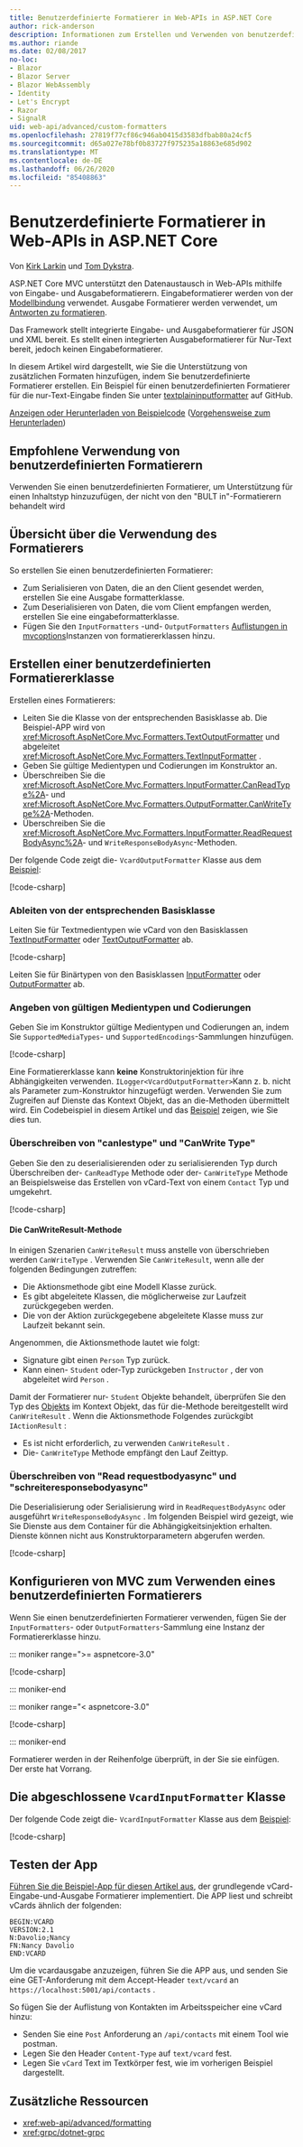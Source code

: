 ```yaml
---
title: Benutzerdefinierte Formatierer in Web-APIs in ASP.NET Core
author: rick-anderson
description: Informationen zum Erstellen und Verwenden von benutzerdefinierten Formatierern für Web-APIs in ASP.NET Core.
ms.author: riande
ms.date: 02/08/2017
no-loc:
- Blazor
- Blazor Server
- Blazor WebAssembly
- Identity
- Let's Encrypt
- Razor
- SignalR
uid: web-api/advanced/custom-formatters
ms.openlocfilehash: 27819f77cf86c946ab0415d3583dfbab80a24cf5
ms.sourcegitcommit: d65a027e78bf0b83727f975235a18863e685d902
ms.translationtype: MT
ms.contentlocale: de-DE
ms.lasthandoff: 06/26/2020
ms.locfileid: "85408863"
---
```

# <a name="custom-formatters-in-aspnet-core-web-api"></a>Benutzerdefinierte Formatierer in Web-APIs in ASP.NET Core

Von [Kirk Larkin](https://twitter.com/serpent5) und [Tom Dykstra](https://github.com/tdykstra).

ASP.NET Core MVC unterstützt den Datenaustausch in Web-APIs mithilfe von Eingabe- und Ausgabeformatierern. Eingabeformatierer werden von der [Modellbindung](xref:mvc/models/model-binding) verwendet. Ausgabe Formatierer werden verwendet, um [Antworten zu formatieren](xref:web-api/advanced/formatting).

Das Framework stellt integrierte Eingabe- und Ausgabeformatierer für JSON und XML bereit. Es stellt einen integrierten Ausgabeformatierer für Nur-Text bereit, jedoch keinen Eingabeformatierer.

In diesem Artikel wird dargestellt, wie Sie die Unterstützung von zusätzlichen Formaten hinzufügen, indem Sie benutzerdefinierte Formatierer erstellen. Ein Beispiel für einen benutzerdefinierten Formatierer für die nur-Text-Eingabe finden Sie unter [textplaininputformatter](https://github.com/aspnet/Entropy/blob/master/samples/Mvc.Formatters/TextPlainInputFormatter.cs) auf GitHub.

[Anzeigen oder Herunterladen von Beispielcode](https://github.com/dotnet/AspNetCore.Docs/tree/master/aspnetcore/web-api/advanced/custom-formatters/sample) ([Vorgehensweise zum Herunterladen](xref:index#how-to-download-a-sample))

## <a name="when-to-use-custom-formatters"></a>Empfohlene Verwendung von benutzerdefinierten Formatierern

Verwenden Sie einen benutzerdefinierten Formatierer, um Unterstützung für einen Inhaltstyp hinzuzufügen, der nicht von den "BULT in"-Formatierern behandelt wird

## <a name="overview-of-how-to-use-a-custom-formatter"></a>Übersicht über die Verwendung des Formatierers

So erstellen Sie einen benutzerdefinierten Formatierer:

* Zum Serialisieren von Daten, die an den Client gesendet werden, erstellen Sie eine Ausgabe formatterklasse.
* Zum Deserialisieren von Daten, die vom Client empfangen werden, erstellen Sie eine eingabeformatterklasse.
* Fügen Sie den `InputFormatters` -und- `OutputFormatters` [Auflistungen in mvcoptions](/dotnet/api/microsoft.aspnetcore.mvc.mvcoptions)Instanzen von formatiererklassen hinzu.

## <a name="how-to-create-a-custom-formatter-class"></a>Erstellen einer benutzerdefinierten Formatiererklasse

Erstellen eines Formatierers:

* Leiten Sie die Klasse von der entsprechenden Basisklasse ab. Die Beispiel-APP wird von <xref:Microsoft.AspNetCore.Mvc.Formatters.TextOutputFormatter> und abgeleitet <xref:Microsoft.AspNetCore.Mvc.Formatters.TextInputFormatter> .
* Geben Sie gültige Medientypen und Codierungen im Konstruktor an.
* Überschreiben Sie die <xref:Microsoft.AspNetCore.Mvc.Formatters.InputFormatter.CanReadType%2A>- und <xref:Microsoft.AspNetCore.Mvc.Formatters.OutputFormatter.CanWriteType%2A>-Methoden.
* Überschreiben Sie die <xref:Microsoft.AspNetCore.Mvc.Formatters.InputFormatter.ReadRequestBodyAsync%2A>- und `WriteResponseBodyAsync`-Methoden.

Der folgende Code zeigt die- `VcardOutputFormatter` Klasse aus dem [Beispiel](https://github.com/dotnet/AspNetCore.Docs/tree/master/aspnetcore/web-api/advanced/custom-formatters/3.1sample):

[!code-csharp[](custom-formatters/3.1sample/Formatters/VcardOutputFormatter.cs?name=snippet)]
  
### <a name="derive-from-the-appropriate-base-class"></a>Ableiten von der entsprechenden Basisklasse

Leiten Sie für Textmedientypen wie vCard von den Basisklassen [TextInputFormatter](/dotnet/api/microsoft.aspnetcore.mvc.formatters.textinputformatter) oder [TextOutputFormatter](/dotnet/api/microsoft.aspnetcore.mvc.formatters.textoutputformatter) ab.

[!code-csharp[](custom-formatters/3.1sample/Formatters/VcardOutputFormatter.cs?name=classdef)]

Leiten Sie für Binärtypen von den Basisklassen [InputFormatter](/dotnet/api/microsoft.aspnetcore.mvc.formatters.inputformatter) oder [OutputFormatter](/dotnet/api/microsoft.aspnetcore.mvc.formatters.outputformatter) ab.

### <a name="specify-valid-media-types-and-encodings"></a>Angeben von gültigen Medientypen und Codierungen

Geben Sie im Konstruktor gültige Medientypen und Codierungen an, indem Sie `SupportedMediaTypes`- und `SupportedEncodings`-Sammlungen hinzufügen.

[!code-csharp[](custom-formatters/3.1sample/Formatters/VcardOutputFormatter.cs?name=ctor)]

Eine Formatiererklasse kann **keine** Konstruktorinjektion für ihre Abhängigkeiten verwenden. `ILogger<VcardOutputFormatter>`Kann z. b. nicht als Parameter zum-Konstruktor hinzugefügt werden. Verwenden Sie zum Zugreifen auf Dienste das Kontext Objekt, das an die-Methoden übermittelt wird. Ein Codebeispiel in diesem Artikel und das [Beispiel](https://github.com/dotnet/AspNetCore.Docs/tree/master/aspnetcore/web-api/advanced/custom-formatters/3.1sample) zeigen, wie Sie dies tun.

### <a name="override-canreadtype-and-canwritetype"></a>Überschreiben von "canlestype" und "CanWrite Type"

Geben Sie den zu deserialisierenden oder zu serialisierenden Typ durch Überschreiben der- `CanReadType` Methode oder der- `CanWriteType` Methode an Beispielsweise das Erstellen von vCard-Text von einem `Contact` Typ und umgekehrt.

[!code-csharp[](custom-formatters/3.1sample/Formatters/VcardOutputFormatter.cs?name=canwritetype)]

#### <a name="the-canwriteresult-method"></a>Die CanWriteResult-Methode

In einigen Szenarien `CanWriteResult` muss anstelle von überschrieben werden `CanWriteType` . Verwenden Sie `CanWriteResult`, wenn alle der folgenden Bedingungen zutreffen:

* Die Aktionsmethode gibt eine Modell Klasse zurück.
* Es gibt abgeleitete Klassen, die möglicherweise zur Laufzeit zurückgegeben werden.
* Die von der Aktion zurückgegebene abgeleitete Klasse muss zur Laufzeit bekannt sein.

Angenommen, die Aktionsmethode lautet wie folgt:

* Signature gibt einen `Person` Typ zurück.
* Kann einen- `Student` oder-Typ zurückgeben `Instructor` , der von abgeleitet wird `Person` . 

Damit der Formatierer nur- `Student` Objekte behandelt, überprüfen Sie den Typ des [Objekts](/dotnet/api/microsoft.aspnetcore.mvc.formatters.outputformattercanwritecontext.object#Microsoft_AspNetCore_Mvc_Formatters_OutputFormatterCanWriteContext_Object) im Kontext Objekt, das für die-Methode bereitgestellt wird `CanWriteResult` . Wenn die Aktionsmethode Folgendes zurückgibt `IActionResult` :

* Es ist nicht erforderlich, zu verwenden `CanWriteResult` .
* Die- `CanWriteType` Methode empfängt den Lauf Zeittyp.

<a id="read-write"></a>

### <a name="override-readrequestbodyasync-and-writeresponsebodyasync"></a>Überschreiben von "Read requestbodyasync" und "schreiteresponsebodyasync"

Die Deserialisierung oder Serialisierung wird in `ReadRequestBodyAsync` oder ausgeführt `WriteResponseBodyAsync` . Im folgenden Beispiel wird gezeigt, wie Sie Dienste aus dem Container für die Abhängigkeitsinjektion erhalten. Dienste können nicht aus Konstruktorparametern abgerufen werden.

[!code-csharp[](custom-formatters/3.1sample/Formatters/VcardOutputFormatter.cs?name=writeresponse)]

## <a name="how-to-configure-mvc-to-use-a-custom-formatter"></a>Konfigurieren von MVC zum Verwenden eines benutzerdefinierten Formatierers

Wenn Sie einen benutzerdefinierten Formatierer verwenden, fügen Sie der `InputFormatters`- oder `OutputFormatters`-Sammlung eine Instanz der Formatiererklasse hinzu.

::: moniker range=">= aspnetcore-3.0"

[!code-csharp[](custom-formatters/3.1sample/Startup.cs?name=mvcoptions)]

::: moniker-end

::: moniker range="< aspnetcore-3.0"

[!code-csharp[](custom-formatters/sample/Startup.cs?name=mvcoptions&highlight=3-4)]

::: moniker-end

Formatierer werden in der Reihenfolge überprüft, in der Sie sie einfügen. Der erste hat Vorrang.

## <a name="the-completed-vcardinputformatter-class"></a>Die abgeschlossene `VcardInputFormatter` Klasse

Der folgende Code zeigt die- `VcardInputFormatter` Klasse aus dem [Beispiel](https://github.com/dotnet/AspNetCore.Docs/tree/master/aspnetcore/web-api/advanced/custom-formatters/3.1sample):

[!code-csharp[](custom-formatters/3.1sample/Formatters/VcardInputFormatter.cs?name=snippet)]

## <a name="test-the-app"></a>Testen der App

[Führen Sie die Beispiel-App für diesen Artikel aus](https://github.com/dotnet/AspNetCore.Docs/tree/master/aspnetcore/web-api/advanced/custom-formatters/sample), der grundlegende vCard-Eingabe-und-Ausgabe Formatierer implementiert. Die APP liest und schreibt vCards ähnlich der folgenden:

```
BEGIN:VCARD
VERSION:2.1
N:Davolio;Nancy
FN:Nancy Davolio
END:VCARD
```

Um die vcardausgabe anzuzeigen, führen Sie die APP aus, und senden Sie eine GET-Anforderung mit dem Accept-Header `text/vcard` an `https://localhost:5001/api/contacts` .

So fügen Sie der Auflistung von Kontakten im Arbeitsspeicher eine vCard hinzu:

* Senden Sie eine `Post` Anforderung an `/api/contacts` mit einem Tool wie postman.
* Legen Sie den Header `Content-Type` auf `text/vcard` fest.
* Legen Sie `vCard` Text im Textkörper fest, wie im vorherigen Beispiel dargestellt.

## <a name="additional-resources"></a>Zusätzliche Ressourcen

* <xref:web-api/advanced/formatting>
* <xref:grpc/dotnet-grpc>
